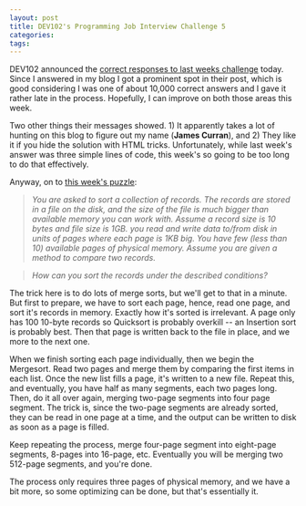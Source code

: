 ```yaml
---
layout: post
title: DEV102's Programming Job Interview Challenge 5
categories: 
tags: 
---
```


DEV102 announced the [correct responses to last weeks challenge](http://www.dev102.com/2008/05/26/a-programming-job-interview-challenge-5-records-sorting/) today.  Since I answered in my blog I got a prominent spot in their post, which is good considering I was one of about 10,000 correct answers and I gave it rather late in the process.  Hopefully, I can improve on both those areas this week.
  
Two other things their messages showed.  1) It apparently takes a lot of hunting on this blog to figure out my name (**James Curran**), and 2) They like it if you hide the solution with HTML tricks.  Unfortunately, while last week's answer was three simple lines of code, this week's so going to be too long to do that effectively.

Anyway, on to [this week's puzzle](http://www.dev102.com/2008/05/26/a-programming-job-interview-challenge-5-records-sorting/):

  > *You are asked to sort a collection of records. The records are stored in a file on the disk, and the size of the file is much bigger than available memory you can work with. Assume a record size is 10 bytes and file size is 1GB. you read and write data to/from disk in units of pages where each page is 1KB big. You have few (less than 10) available pages of physical memory. Assume you are given a method to compare two records.*
  
  > *How can you sort the records under the described conditions?*
  
The trick here is to do lots of merge sorts, but we'll get to that in a minute.  But first to prepare, we have to sort each page, hence, read one page, and sort it's records in memory.  Exactly how it's sorted is irrelevant. A page only has 100 10-byte records so Quicksort is probably overkill -- an Insertion sort is probably best. Then that page is written back to the file in place, and we more to the next one.
 
When we finish sorting each page individually, then we begin the Mergesort.  Read two pages and merge them by comparing the first items in each list.  Once the new list fills a page, it's written to a new file.  Repeat this, and eventually, you have half as many segments, each two pages long. Then, do it all over again, merging two-page segments into four page segment.  The trick is, since the two-page segments are already sorted, they can be read in one page at a time, and the output can be written to disk as soon as a page is filled.
 
Keep repeating the process, merge four-page segment into eight-page segments, 8-pages into 16-page, etc.  Eventually you will be merging two 512-page segments, and you're done.
  
The process only requires three pages of physical memory, and we have a bit more, so some optimizing can be done, but that's essentially it.
  
